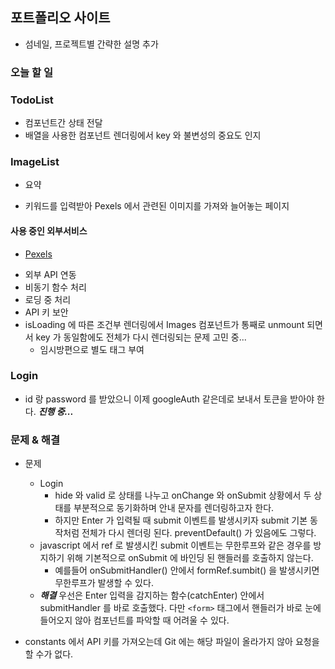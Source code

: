 ## 포트폴리오 사이트

- 섬네일, 프로젝트별 간략한 설명 추가

### 오늘 할 일

### TodoList

- 컴포넌트간 상태 전달
- 배열을 사용한 컴포넌트 렌더링에서 key 와 불변성의 중요도 인지

### ImageList

- 요약

* 키워드를 입력받아 Pexels 에서 관련된 이미지를 가져와 늘어놓는 페이지

#### 사용 중인 외부서비스

- [Pexels](https://www.pexels.com/)

* 외부 API 연동
* 비동기 함수 처리
* 로딩 중 처리
* API 키 보안
* isLoading 에 따른 조건부 렌더링에서 Images 컴포넌트가 통째로 unmount 되면서 key 가 동일함에도 전체가 다시 렌더링되는 문제 고민 중...
  - 임시방편으로 별도 태그 부여

### Login

- id 랑 password 를 받았으니 이제 googleAuth 같은데로 보내서 토큰을 받아야 한다. **_진행 중..._**

### 문제 & 해결

- 문제

  - Login
    - hide 와 valid 로 상태를 나누고 onChange 와 onSubmit 상황에서 두 상태를 부분적으로 동기화하며 안내 문자를 렌더링하고자 한다.
    - 하지만 Enter 가 입력될 때 submit 이벤트를 발생시키자 submit 기본 동작처럼 전체가 다시 렌더링 된다. preventDefault() 가 있음에도 그렇다.
  - javascript 에서 ref 로 발생시킨 submit 이벤트는 무한루프와 같은 경우를 방지하기 위해 기본적으로 onSubmit 에 바인딩 된 핸들러를 호출하지 않는다.
    - 예를들어 onSubmitHandler() 안에서 formRef.sumbit() 을 발생시키면 무한루프가 발생할 수 있다.
  - **_해결_** 우선은 Enter 입력을 감지하는 함수(catchEnter) 안에서 submitHandler 를 바로 호출했다. 다만 `<form>` 태그에서 핸들러가 바로 눈에 들어오지 않아 컴포넌트를 파악할 때 어려울 수 있다.

- constants 에서 API 키를 가져오는데 Git 에는 해당 파일이 올라가지 않아 요청을 할 수가 없다.
